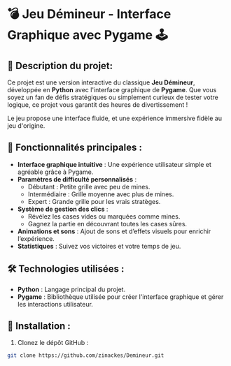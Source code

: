 # 💣 **Jeu Démineur - Interface Graphique avec Pygame** 🕹️

## 📝 **Description du projet**:
Ce projet est une version interactive du classique **Jeu Démineur**, développée en **Python** avec l'interface graphique de **Pygame**. Que vous soyez un fan de défis stratégiques ou simplement curieux de tester votre logique, ce projet vous garantit des heures de divertissement ! 

Le jeu propose une interface fluide, et une expérience immersive fidèle au jeu d'origine.

## 🌟 **Fonctionnalités principales** :
- **Interface graphique intuitive** : Une expérience utilisateur simple et agréable grâce à Pygame.
- **Paramètres de difficulté personnalisés** :
  - Débutant : Petite grille avec peu de mines.
  - Intermédiaire : Grille moyenne avec plus de mines.
  - Expert : Grande grille pour les vrais stratèges.
- **Système de gestion des clics** :
  - Révélez les cases vides ou marquées comme mines.
  - Gagnez la partie en découvrant toutes les cases sûres.
- **Animations et sons** : Ajout de sons et d’effets visuels pour enrichir l’expérience.
- **Statistiques** : Suivez vos victoires et votre temps de jeu.

## 🛠️ **Technologies utilisées** :
- **Python** : Langage principal du projet.
- **Pygame** : Bibliothèque utilisée pour créer l'interface graphique et gérer les interactions utilisateur.

## 🔧 **Installation** :
1. Clonez le dépôt GitHub :
```bash
git clone https://github.com/zinackes/Demineur.git
